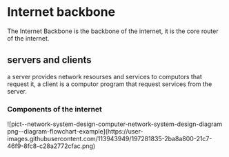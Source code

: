 <!DOCTYPE html>
<html>
<head>
<title>Client side scripting</title>
</head>
<body>

<h1>Internet backbone</h1>
<p>The Internet Backbone is the backbone of the internet, it is the core router of the internet.</p>

<h2>servers and clients</h2>
<p>a server provides network resourses and services to computors that request it, a client is a computor program that request services from the server.</p>

<h3>Components of the internet</h3>
<p>![pict--network-system-design-computer-network-system-design-diagram png--diagram-flowchart-example](https://user-images.githubusercontent.com/113943949/197281835-2ba8a800-21c7-46f9-8fc8-c28a2772cfac.png)
</p>

</body>
</html>
